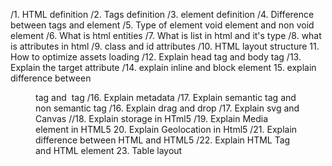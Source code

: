 /1. HTML definition
/2. Tags definition
/3. element definition
/4. Difference between tags and element
/5. Type of element void element and non void element
/6. What is html entities
/7. What is list in html and it's type
/8. what is attributes in html
/9. class and id attributes
/10. HTML  layout structure
11. How to optimize assets loading
/12. Explain head tag and body tag
/13. Explain the target attribute
/14. explain inline and block element
15. explain difference between <figure> tag and <img> tag
/16. Explain  metadata 
/17. Explain semantic tag and non semantic tag
/16. Explain drag and drop 
/17. Explain svg and Canvas
//18. Explain storage in HTml5
/19. Explain Media element in HTML5
20. Explain Geolocation  in Html5
/21. Explain difference between HTML and HTML5
/22. Explain HTML Tag and HTML element
23. Table layout
 